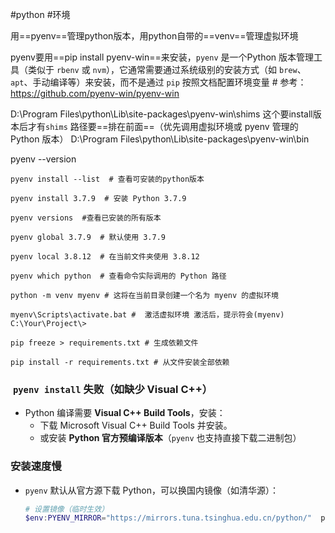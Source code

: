 #python #环境 


用==pyenv==管理python版本，用python自带的==venv==管理虚拟环境

pyenv要用==pip install pyenv-win==来安装，`pyenv` 是一个 ​Python 版本管理工具​（类似于 `rbenv` 或 `nvm`），它通常需要通过系统级别的安装方式（如 `brew`、`apt`、手动编译等）来安装，而不是通过 `pip`  按照文档配置环境变量 # 参考：https://github.com/pyenv-win/pyenv-win

D:\Program Files\python\Lib\site-packages\pyenv-win\shims  这个要install版本后才有`shims` 路径要==排在前面==（优先调用虚拟环境或 pyenv 管理的 Python 版本）
D:\Program Files\python\Lib\site-packages\pyenv-win\bin

pyenv --version
```
pyenv install --list  # 查看可安装的python版本

pyenv install 3.7.9  # 安装 Python 3.7.9

pyenv versions  #查看已安装的所有版本

pyenv global 3.7.9  # 默认使用 3.7.9

pyenv local 3.8.12  # 在当前文件夹使用 3.8.12

pyenv which python  # 查看命令实际调用的 Python 路径

python -m venv myenv # 这将在当前目录创建一个名为 myenv 的虚拟环境

myenv\Scripts\activate.bat #  激活虚拟环境 激活后，提示符会(myenv) C:\Your\Project\>

pip freeze > requirements.txt # 生成依赖文件

pip install -r requirements.txt # 从文件安装全部依赖

```




###  **`pyenv install` 失败（如缺少 Visual C++）​**​

- Python 编译需要 ​**​Visual C++ Build Tools​**​，安装：
    - 下载 Microsoft Visual C++ Build Tools 并安装。
    - 或安装 ​**​Python 官方预编译版本​**​（`pyenv` 也支持直接下载二进制包）
### **安装速度慢​**​

- `pyenv` 默认从官方源下载 Python，可以换国内镜像（如清华源）：
    
	```powershell
	# 设置镜像（临时生效） 
	$env:PYENV_MIRROR="https://mirrors.tuna.tsinghua.edu.cn/python/"  pyenv install 3.7.9
	```







